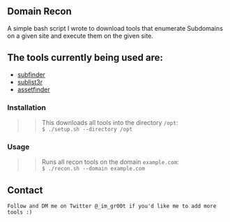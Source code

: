 ## Domain Recon
A simple bash script I wrote to download tools that enumerate Subdomains on a given site and execute them on the given site.

## The tools currently being used are:
- [subfinder](https://github.com/subfinder/subfinder)
- [sublist3r](https://github.com/aboul3la/Sublist3r)
- [assetfinder](https://github.com/tomnomnom/assetfinder)

### Installation
>> This downloads all tools into the directory `/opt`:  
`$ ./setup.sh --directory /opt`

### Usage
>> Runs all recon tools on the domain `example.com`:  
`$ ./recon.sh --domain example.com`

## Contact
`Follow and DM me on Twitter @_im_gr00t if you'd like me to add more tools :)`
